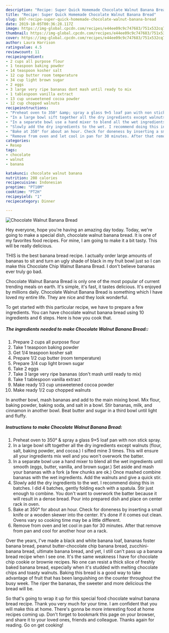 ```yaml
---
description: "Recipe: Super Quick Homemade Chocolate Walnut Banana Bread"
title: "Recipe: Super Quick Homemade Chocolate Walnut Banana Bread"
slug: 697-recipe-super-quick-homemade-chocolate-walnut-banana-bread
date: 2019-10-05T00:36:28.117Z
image: https://img-global.cpcdn.com/recipes/e44ee09c9c747683/751x532cq70/chocolate-walnut-banana-bread-recipe-main-photo.jpg
thumbnail: https://img-global.cpcdn.com/recipes/e44ee09c9c747683/751x532cq70/chocolate-walnut-banana-bread-recipe-main-photo.jpg
cover: https://img-global.cpcdn.com/recipes/e44ee09c9c747683/751x532cq70/chocolate-walnut-banana-bread-recipe-main-photo.jpg
author: Laura Harrison
ratingvalue: 4.5
reviewcount: 11
recipeingredient:
- 2 cups all purpose flour
- 1 teaspoon baking powder
- 14 teaspoon kosher salt
- 12 cup butter room temperature
- 34 cup light brown sugar
- 2 eggs
- 3 large very ripe bananas dont mash until ready to mix
- 1 tablespoon vanilla extract
- 13 cup unsweetened cocoa powder
- 12 cup chopped walnuts
recipeinstructions:
- "Preheat oven to 350° &amp; spray a glass 9×5 loaf pan with non stick spray."
- "In a large bowl sift together all the dry ingredients except walnuts (flour, salt, baking powder, and cocoa.) I sifted mine 3 times. This will ensure all your ingredients mix well and you won&#39;t overwork the batter."
- "In a separate bowl use a hand mixer to blend all the wet ingredients until smooth (eggs, butter, vanilla, and brown sugar.) Set aside and mash your bananas with a fork (a few chunks are ok.) Once mashed combine bananas with the wet ingredients. Add the walnuts and give a quick stir."
- "Slowly add the dry ingredients to the wet. I recommend doing this in batches. I did 4 batches, gently folding each with a spatula. Stir just enough to combine. You don&#39;t want to overwork the batter because it will result in a dense bread. Pour into prepared dish and place on center rack in oven."
- "Bake at 350° for about an hour. Check for doneness by inserting a small knife or a wooden skewer into the center. It&#39;s done if it comes out clean. Ovens vary so cooking time may be a little different."
- "Remove from oven and let cool in pan for 30 minutes. After that remove from pan and cool for another hour on a rack."
categories:
- Resep
tags:
- chocolate
- walnut
- banana

katakunci: chocolate walnut banana
nutrition: 208 calories
recipecuisine: Indonesian
preptime: "PT10M"
cooktime: "PT2H"
recipeyield: "1"
recipecategory: Dinner

---
```



![Chocolate Walnut Banana Bread](https://img-global.cpcdn.com/recipes/e44ee09c9c747683/751x532cq70/chocolate-walnut-banana-bread-recipe-main-photo.jpg)

Hey everyone, hope you're having an amazing day today. Today, we're going to make a special dish, chocolate walnut banana bread. It is one of my favorites food recipes. For mine, I am going to make it a bit tasty. This will be really delicious.

THIS is the best banana bread recipe. I actually order large amounts of bananas to sit and turn an ugly shade of black in my fruit bowl just so I can make this Chocolate Chip Walnut Banana Bread. I don&#39;t believe bananas ever truly go bad.

Chocolate Walnut Banana Bread is only one of the most popular of current trending meals on earth. It's simple, it's fast, it tastes delicious. It's enjoyed by millions daily. Chocolate Walnut Banana Bread is something which I have loved my entire life. They are nice and they look wonderful.


To get started with this particular recipe, we have to prepare a few ingredients. You can have chocolate walnut banana bread using 10 ingredients and 6 steps. Here is how you cook that.

##### The ingredients needed to make Chocolate Walnut Banana Bread::

1. Prepare 2 cups all purpose flour
1. Take 1 teaspoon baking powder
1. Get 1/4 teaspoon kosher salt
1. Prepare 1/2 cup butter (room temperature)
1. Prepare 3/4 cup light brown sugar
1. Take 2 eggs
1. Take 3 large very ripe bananas (don&#39;t mash until ready to mix)
1. Take 1 tablespoon vanilla extract
1. Make ready 1/3 cup unsweetened cocoa powder
1. Make ready 1/2 cup chopped walnuts


In another bowl, mash bananas and add to the main mixing bowl. Mix flour, baking powder, baking soda, and salt in a bowl. Stir bananas, milk, and cinnamon in another bowl. Beat butter and sugar in a third bowl until light and fluffy. 

##### Instructions to make Chocolate Walnut Banana Bread:

1. Preheat oven to 350° &amp; spray a glass 9×5 loaf pan with non stick spray.
1. In a large bowl sift together all the dry ingredients except walnuts (flour, salt, baking powder, and cocoa.) I sifted mine 3 times. This will ensure all your ingredients mix well and you won&#39;t overwork the batter.
1. In a separate bowl use a hand mixer to blend all the wet ingredients until smooth (eggs, butter, vanilla, and brown sugar.) Set aside and mash your bananas with a fork (a few chunks are ok.) Once mashed combine bananas with the wet ingredients. Add the walnuts and give a quick stir.
1. Slowly add the dry ingredients to the wet. I recommend doing this in batches. I did 4 batches, gently folding each with a spatula. Stir just enough to combine. You don&#39;t want to overwork the batter because it will result in a dense bread. Pour into prepared dish and place on center rack in oven.
1. Bake at 350° for about an hour. Check for doneness by inserting a small knife or a wooden skewer into the center. It&#39;s done if it comes out clean. Ovens vary so cooking time may be a little different.
1. Remove from oven and let cool in pan for 30 minutes. After that remove from pan and cool for another hour on a rack.


Over the years, I&#39;ve made a black and white banana loaf, bananas foster banana bread, peanut butter-chocolate chip banana bread, zucchini-banana bread, ultimate banana bread, and yet, I still can&#39;t pass up a banana bread recipe when I see one. It&#39;s the same weakness I have for chocolate chip cookie or brownie recipes. No one can resist a thick slice of freshly baked banana bread, especially when it&#39;s studded with melting chocolate chips and toasty walnuts. Baking this bread is a good way to take advantage of fruit that has been languishing on the counter throughout the busy week. The riper the bananas, the sweeter and more delicious the bread will be. 

So that's going to wrap it up for this special food chocolate walnut banana bread recipe. Thank you very much for your time. I am confident that you will make this at home. There's gonna be more interesting food at home recipes coming up. Don't forget to bookmark this page on your browser, and share it to your loved ones, friends and colleague. Thanks again for reading. Go on get cooking!
